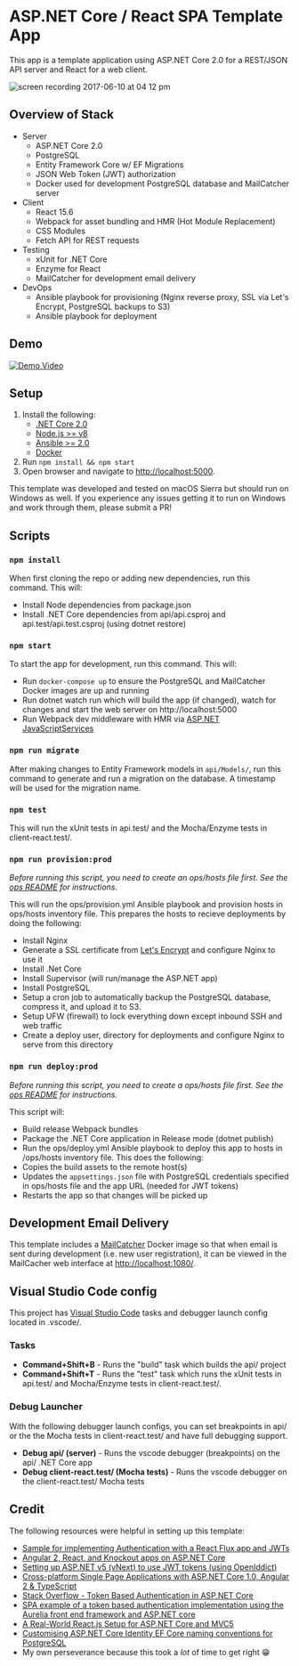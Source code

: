 # ASP.NET Core / React SPA Template App

This app is a template application using ASP.NET Core 2.0 for a REST/JSON API server and React for a web client.

![screen recording 2017-06-10 at 04 12 pm](https://user-images.githubusercontent.com/759811/27006360-bd3b8152-4df7-11e7-9011-f22204abe4d5.gif)

## Overview of Stack
- Server
  - ASP.NET Core 2.0
  - PostgreSQL
  - Entity Framework Core w/ EF Migrations
  - JSON Web Token (JWT) authorization
  - Docker used for development PostgreSQL database and MailCatcher server
- Client
  - React 15.6
  - Webpack for asset bundling and HMR (Hot Module Replacement)
  - CSS Modules
  - Fetch API for REST requests
- Testing
  - xUnit for .NET Core
  - Enzyme for React
  - MailCatcher for development email delivery
- DevOps
  - Ansible playbook for provisioning (Nginx reverse proxy, SSL via Let's Encrypt, PostgreSQL backups to S3)
  - Ansible playbook for deployment

## Demo

[![Demo Video](https://cloud.githubusercontent.com/assets/759811/26319096/4075a7e2-3ee3-11e7-8017-26df7b278b27.png)](https://www.youtube.com/watch?v=xh5plRGg3Nc)

## Setup

1. Install the following:
   - [.NET Core 2.0](https://www.microsoft.com/net/core)
   - [Node.js >= v8](https://nodejs.org/en/download/)
   - [Ansible >= 2.0](http://docs.ansible.com/ansible/intro_installation.html)
   - [Docker](https://docs.docker.com/engine/installation/)
2. Run `npm install && npm start`
3. Open browser and navigate to [http://localhost:5000](http://localhost:5000).

This template was developed and tested on macOS Sierra but should run on Windows as well.  If you experience any issues getting it to run on Windows and work through them, please submit a PR!

## Scripts

### `npm install`

When first cloning the repo or adding new dependencies, run this command.  This will:

- Install Node dependencies from package.json
- Install .NET Core dependencies from api/api.csproj and api.test/api.test.csproj (using dotnet restore)

### `npm start`

To start the app for development, run this command.  This will:

- Run `docker-compose up` to ensure the PostgreSQL and MailCatcher Docker images are up and running
- Run dotnet watch run which will build the app (if changed), watch for changes and start the web server on http://localhost:5000
- Run Webpack dev middleware with HMR via [ASP.NET JavaScriptServices](https://github.com/aspnet/JavaScriptServices)

### `npm run migrate`

After making changes to Entity Framework models in `api/Models/`, run this command to generate and run a migration on the database.  A timestamp will be used for the migration name.

### `npm test`

This will run the xUnit tests in api.test/ and the Mocha/Enzyme tests in client-react.test/.

### `npm run provision:prod`

 _Before running this script, you need to create an ops/hosts file first.  See the [ops README](ops/) for instructions._

 This will run the ops/provision.yml Ansible playbook and provision hosts in ops/hosts inventory file.  This prepares the hosts to recieve deployments by doing the following:
  - Install Nginx
  - Generate a SSL certificate from [Let's Encrypt](https://letsencrypt.org/) and configure Nginx to use it
  - Install .Net Core
  - Install Supervisor (will run/manage the ASP.NET app)
  - Install PostgreSQL
  - Setup a cron job to automatically backup the PostgreSQL database, compress it, and upload it to S3.
  - Setup UFW (firewall) to lock everything down except inbound SSH and web traffic
  - Create a deploy user, directory for deployments and configure Nginx to serve from this directory

### `npm run deploy:prod`

_Before running this script, you need to create a ops/hosts file first.  See the [ops README](ops/) for instructions._

This script will:
 - Build release Webpack bundles
 - Package the .NET Core application in Release mode (dotnet publish)
 - Run the ops/deploy.yml Ansible playbook to deploy this app to hosts in /ops/hosts inventory file.  This does the following:
  - Copies the build assets to the remote host(s)
  - Updates the `appsettings.json` file with PostgreSQL credentials specified in ops/hosts file and the app URL (needed for JWT tokens)
  - Restarts the app so that changes will be picked up

## Development Email Delivery

This template includes a [MailCatcher](https://mailcatcher.me/) Docker image so that when email is sent during development (i.e. new user registration), it can be viewed
in the MailCacher web interface at [http://localhost:1080/](http://localhost:1080/).

## Visual Studio Code config

This project has [Visual Studio Code](https://code.visualstudio.com/) tasks and debugger launch config located in .vscode/.

### Tasks

- **Command+Shift+B** - Runs the "build" task which builds the api/ project
- **Command+Shift+T** - Runs the "test" task which runs the xUnit tests in api.test/ and Mocha/Enzyme tests in client-react.test/.

### Debug Launcher

With the following debugger launch configs, you can set breakpoints in api/ or the the Mocha tests in client-react.test/ and have full debugging support.

- **Debug api/ (server)** - Runs the vscode debugger (breakpoints) on the api/ .NET Core app
- **Debug client-react.test/ (Mocha tests)** - Runs the vscode debugger on the client-react.test/ Mocha tests

## Credit

The following resources were helpful in setting up this template:

- [Sample for implementing Authentication with a React Flux app and JWTs](https://github.com/auth0-blog/react-flux-jwt-authentication-sample)
- [Angular 2, React, and Knockout apps on ASP.NET Core](http://blog.stevensanderson.com/2016/05/02/angular2-react-knockout-apps-on-aspnet-core/)
- [Setting up ASP.NET v5 (vNext) to use JWT tokens (using OpenIddict)](http://capesean.co.za/blog/asp-net-5-jwt-tokens/)
- [Cross-platform Single Page Applications with ASP.NET Core 1.0, Angular 2 & TypeScript](https://chsakell.com/2016/01/01/cross-platform-single-page-applications-with-asp-net-5-angular-2-typescript/)
- [Stack Overflow - Token Based Authentication in ASP.NET Core](http://stackoverflow.com/questions/30546542/token-based-authentication-in-asp-net-core-refreshed)
- [SPA example of a token based authentication implementation using the Aurelia front end framework and ASP.NET core]( https://github.com/alexandre-spieser/AureliaAspNetCoreAuth)
- [A Real-World React.js Setup for ASP.NET Core and MVC5](https://www.simple-talk.com/dotnet/asp-net/a-real-world-react-js-setup-for-asp-net-core-and-mvc)
- [Customising ASP.NET Core Identity EF Core naming conventions for PostgreSQL](https://andrewlock.net/customising-asp-net-core-identity-ef-core-naming-conventions-for-postgresql)
- My own perseverance because this took a _lot_ of time to get right 😁
